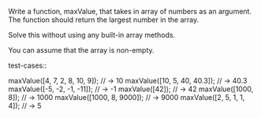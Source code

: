 Write a function, maxValue, that takes in array of numbers as an argument. The function should return the largest number in the array.

Solve this without using any built-in array methods.

You can assume that the array is non-empty.

test-cases::

maxValue([4, 7, 2, 8, 10, 9]); // -> 10
maxValue([10, 5, 40, 40.3]); // -> 40.3
maxValue([-5, -2, -1, -11]); // -> -1
maxValue([42]); // -> 42
maxValue([1000, 8]); // -> 1000
maxValue([1000, 8, 9000]); // -> 9000
maxValue([2, 5, 1, 1, 4]); // -> 5